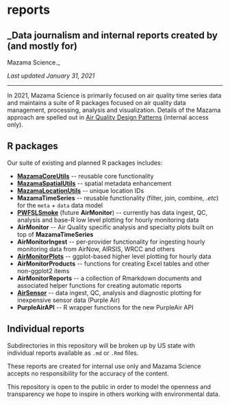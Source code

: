 # reports

## _Data journalism and internal reports created by (and mostly for) 
Mazama Science._

_Last updated January 31, 2021_

----

In 2021, Mazama Science is primarily focused on air quality time series data and maintains
a suite of R packages focused on air quality data management, processing,
analysis and visualization. Details of the Mazama approach are spelled out in
[Air Quality Design Patterns](https://github.com/MazamaScience/deliverables/wiki/Air-Quality-Design-Patterns) (internal access only).

## R packages

Our suite of existing and planned R packages includes:

* **[MazamaCoreUtils](https://mazamascience.github.io/MazamaCoreUtils/)** -- reusable core functionality
* **[MazamaSpatialUtils](https://mazamascience.github.io/MazamaSpatialUtils/)** -- spatial metadata enhancement
* **[MazamaLocationUtils](https://mazamascience.github.io/MazamaLocationUtils/)** -- unique location IDs
* **MazamaTimeSeries** -- reusable functionality (filter, join, combine, _.etc_) for the `meta` + `data` data model
* **[PWFSLSmoke](https://mazamascience.github.io/PWFSLSmoke/)** (future **AirMonitor**) -- currently has data ingest, QC, analysis and base-R low level plotting for hourly monitoring data
* **AirMonitor** -- Air Quality specific analysis and specialty plots built on top of **MazamaTimeSeries**
* **AirMonitorIngest** -- per-provider functionality for ingesting hourly monitoring data from AirNow, AIRSIS, WRCC and others
* **[AirMonitorPlots](https://mazamascience.github.io/AirMonitorPlots/)** -- ggplot-based higher level plotting for hourly data
* **AirMonitorProducts** -- functions for creating Excel tables and other non-ggplot2 items
* **AirMonitorReports** -- a collection of Rmarkdown documents and associated helper functions for creating automatic reports
* **[AirSensor](https://mazamascience.github.io/AirSensor/)** -- data ingest, QC, analysis and diagnostic plotting for inexpensive sensor data (Purple Air)
* **PurpleAirAPI** -- R wrapper functions for the new PurpleAir API

## Individual reports

Subdirectories in this repository will be broken up by US state with individual
reports available as `.md` or `.Rmd` files.

These reports are created for internal use only and Mazama Science accepts no 
responsibility for the accuracy of the content.

This repository is open to the public in order to model the openness and
transparency we hope to inspire in others working with environmental data.
